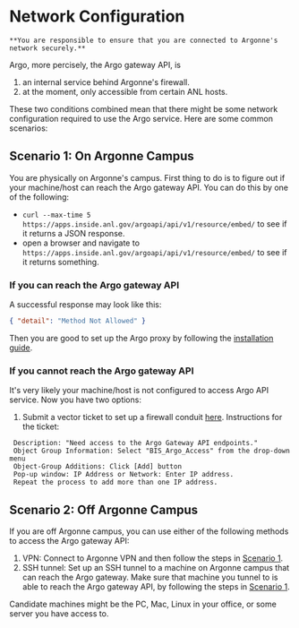 # Network Configuration

```{note}
**You are responsible to ensure that you are connected to Argonne's network securely.**
```

Argo, more percisely, the Argo gateway API, is

1. an internal service behind Argonne's firewall.
2. at the moment, only accessible from certain ANL hosts.

These two conditions combined mean that there might be some network configuration required to use the Argo service. Here are some common scenarios:

## Scenario 1: On Argonne Campus

You are physically on Argonne's campus. First thing to do is to figure out if your machine/host can reach the Argo gateway API. You can do this by one of the following:

- `curl --max-time 5 https://apps.inside.anl.gov/argoapi/api/v1/resource/embed/` to see if it returns a JSON response.
- open a browser and navigate to `https://apps.inside.anl.gov/argoapi/api/v1/resource/embed/` to see if it returns something.

### If you can reach the Argo gateway API

A successful response may look like this:

```json
{ "detail": "Method Not Allowed" }
```

Then you are good to set up the Argo proxy by following the [installation guide](../installation).

### If you cannot reach the Argo gateway API

It's very likely your machine/host is not configured to access Argo API service. Now you have two options:

1. Submit a vector ticket to set up a firewall conduit [here](https://servicenow.anl.gov/sp?id=sc_cat_item&sys_id=c9c09caadbb408d04c6562eb8a96194d). Instructions for the ticket:

```plaintext
 Description: "Need access to the Argo Gateway API endpoints."
 Object Group Information: Select "BIS_Argo_Access" from the drop-down menu
 Object-Group Additions: Click [Add] button
 Pop-up window: IP Address or Network: Enter IP address.
 Repeat the process to add more than one IP address.
```

## Scenario 2: Off Argonne Campus

If you are off Argonne campus, you can use either of the following methods to access the Argo gateway API:

1. VPN: Connect to Argonne VPN and then follow the steps in [Scenario 1](#scenario-1-on-argonne-campus).
2. SSH tunnel: Set up an SSH tunnel to a machine on Argonne campus that can reach the Argo gateway. Make sure that machine you tunnel to is able to reach the Argo gateway API, by following the steps in [Scenario 1](#scenario-1-on-argonne-campus).

Candidate machines might be the PC, Mac, Linux in your office, or some server you have access to.
